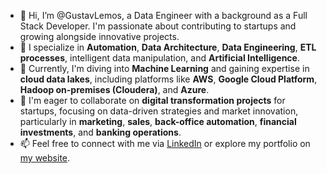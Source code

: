 - 👋 Hi, I’m @GustavLemos, a Data Engineer with a background as a Full Stack Developer. I'm passionate about contributing to startups and growing alongside innovative projects.
- 👀 I specialize in **Automation**, **Data Architecture**, **Data Engineering**, **ETL processes**, intelligent data manipulation, and **Artificial Intelligence**.
- 🌱 Currently, I'm diving into **Machine Learning** and gaining expertise in **cloud data lakes**, including platforms like **AWS**, **Google Cloud Platform**, **Hadoop on-premises (Cloudera)**, and **Azure**.
- 💞️ I'm eager to collaborate on **digital transformation projects** for startups, focusing on data-driven strategies and market innovation, particularly in **marketing**, **sales**, **back-office automation**, **financial investments**, and **banking operations**.
- 📫 Feel free to connect with me via [LinkedIn](https://www.linkedin.com/in/gustavo-lemos-796b33182/) or explore my portfolio on [my website](https://sites.google.com/view/cvgustavolemosdossantos/p%C3%A1gina-inicial).

<!---
Feel free to reach out! Let's innovate together.
--->
